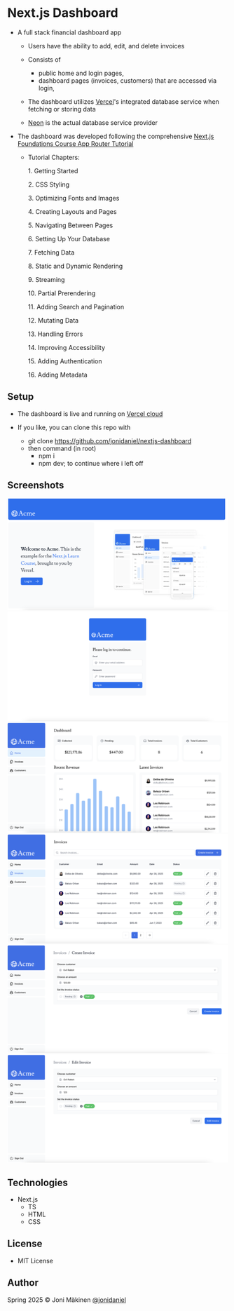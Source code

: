 # Next.js Dashboard

- A full stack financial dashboard app

  - Users have the ability to add, edit, and delete invoices

  - Consists of

    - public home and login pages,
    - dashboard pages (invoices, customers) that are accessed via login,

  - The dashboard utilizes [Vercel](https://vercel.com)'s integrated database service when fetching or storing data
  - [Neon](https://neon.tech) is the actual database service provider

- The dashboard was developed following the comprehensive [Next.js Foundations Course App Router Tutorial](https://nextjs.org/learn/dashboard-app)

  - Tutorial Chapters:

    1\. Getting Started

    2\. CSS Styling

    3\. Optimizing Fonts and Images

    4\. Creating Layouts and Pages

    5\. Navigating Between Pages

    6\. Setting Up Your Database

    7\. Fetching Data

    8\. Static and Dynamic Rendering

    9\. Streaming

    10\. Partial Prerendering

    11\. Adding Search and Pagination

    12\. Mutating Data

    13\. Handling Errors

    14\. Improving Accessibility

    15\. Adding Authentication

    16\. Adding Metadata

## Setup

- The dashboard is live and running on [Vercel cloud](https://nextjs-dashboard-azure-gamma-85.vercel.app)

- If you like, you can clone this repo with

  - git clone https://github.com/jonidaniel/nextjs-dashboard
  - then command (in root)
    - npm i
    - npm dev; to continue where i left off

## Screenshots

![](screenshots/front.png?raw=true)
![](screenshots/login.png?raw=true)
![](screenshots/home.png?raw=true)
![](screenshots/invoices.png?raw=true)
![](screenshots/create-invoice.png?raw=true)
![](screenshots/edit-invoice.png?raw=true)

## Technologies

- Next.js
  - TS
  - HTML
  - CSS

## License

- MIT License

## Author

Spring 2025 © Joni Mäkinen [@jonidaniel](https://github.com/jonidaniel)
